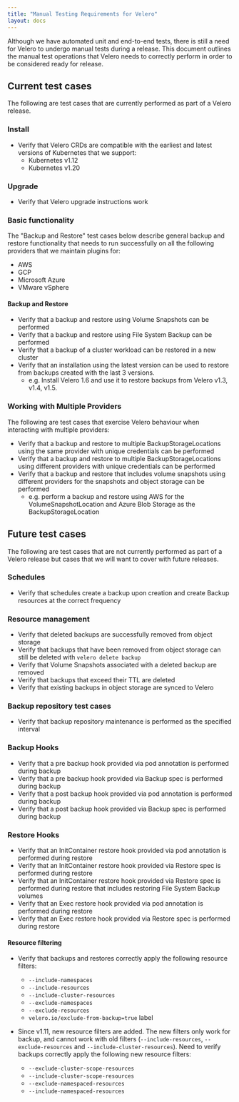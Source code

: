 ```yaml
---
title: "Manual Testing Requirements for Velero"
layout: docs
---
```


Although we have automated unit and end-to-end tests, there is still a need for Velero to undergo manual tests during a release.
This document outlines the manual test operations that Velero needs to correctly perform in order to be considered ready for release.

## Current test cases

The following are test cases that are currently performed as part of a Velero release.

### Install

- Verify that Velero CRDs are compatible with the earliest and latest versions of Kubernetes that we support:
  - Kubernetes v1.12
  - Kubernetes v1.20

### Upgrade

- Verify that Velero upgrade instructions work

### Basic functionality

The "Backup and Restore" test cases below describe general backup and restore functionality that needs to run successfully on all the following providers that we maintain plugins for:
- AWS
- GCP
- Microsoft Azure
- VMware vSphere

#### Backup and Restore

- Verify that a backup and restore using Volume Snapshots can be performed
- Verify that a backup and restore using File System Backup can be performed
- Verify that a backup of a cluster workload can be restored in a new cluster
- Verify that an installation using the latest version can be used to restore from backups created with the last 3 versions.
  - e.g. Install Velero 1.6 and use it to restore backups from Velero v1.3, v1.4, v1.5.

### Working with Multiple Providers

The following are test cases that exercise Velero behaviour when interacting with multiple providers:

- Verify that a backup and restore to multiple BackupStorageLocations using the same provider with unique credentials can be performed
- Verify that a backup and restore to multiple BackupStorageLocations using different providers with unique credentials can be performed
- Verify that a backup and restore that includes volume snapshots using different providers for the snapshots and object storage can be performed
  - e.g. perform a backup and restore using AWS for the VolumeSnapshotLocation and Azure Blob Storage as the BackupStorageLocation

## Future test cases

The following are test cases that are not currently performed as part of a Velero release but cases that we will want to cover with future releases.

### Schedules

- Verify that schedules create a backup upon creation and create Backup resources at the correct frequency

### Resource management

- Verify that deleted backups are successfully removed from object storage
- Verify that backups that have been removed from object storage can still be deleted with `velero delete backup`
- Verify that Volume Snapshots associated with a deleted backup are removed
- Verify that backups that exceed their TTL are deleted
- Verify that existing backups in object storage are synced to Velero

### Backup repository test cases

- Verify that backup repository maintenance is performed as the specified interval

### Backup Hooks

- Verify that a pre backup hook provided via pod annotation is performed during backup
- Verify that a pre backup hook provided via Backup spec is performed during backup
- Verify that a post backup hook provided via pod annotation is performed during backup
- Verify that a post backup hook provided via Backup spec is performed during backup

### Restore Hooks

- Verify that an InitContainer restore hook provided via pod annotation is performed during restore
- Verify that an InitContainer restore hook provided via Restore spec is performed during restore
- Verify that an InitContainer restore hook provided via Restore spec is performed during restore that includes restoring File System Backup volumes
- Verify that an Exec restore hook provided via pod annotation is performed during restore
- Verify that an Exec restore hook provided via Restore spec is performed during restore


#### Resource filtering

- Verify that backups and restores correctly apply the following resource filters:
  - `--include-namespaces`
  - `--include-resources`
  - `--include-cluster-resources`
  - `--exclude-namespaces`
  - `--exclude-resources`
  - `velero.io/exclude-from-backup=true` label

- Since v1.11, new resource filters are added. The new filters only work for backup, and cannot work with old filters (`--include-resources`, `--exclude-resources` and `--include-cluster-resources`). Need to verify backups correctly apply the following new resource filters:
  - `--exclude-cluster-scope-resources`
  - `--include-cluster-scope-resources`
  - `--exclude-namespaced-resources` 
  - `--include-namespaced-resources`
